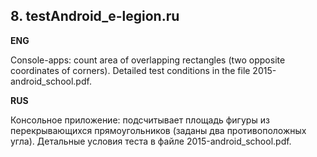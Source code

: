## 8. testAndroid_e-legion.ru

**ENG**

Console-apps: count area of overlapping rectangles (two opposite coordinates of corners). Detailed test conditions in the file 2015-android_school.pdf.

**RUS**

Консольное приложение: подсчитывает площадь фигуры из перекрывающихся прямоугольников (заданы два противоположных угла). Детальные условия теста в файле 2015-android_school.pdf.